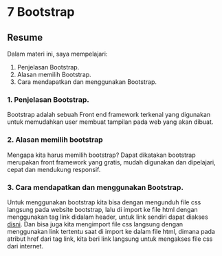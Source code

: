 # 7 Bootstrap
## Resume
Dalam materi ini, saya mempelajari:
1. Penjelasan Bootstrap.
2. Alasan memilih Bootstrap.
3. Cara mendapatkan dan menggunakan Bootstrap.

### 1. Penjelasan Bootstrap.
Bootstrap adalah sebuah Front end framework terkenal yang digunakan untuk memudahkan user membuat tampilan pada web yang akan dibuat.

### 2. Alasan memilih bootstrap
Mengapa kita harus memilih bootstrap? Dapat dikatakan bootstrap merupakan front framework yang gratis, mudah digunakan dan dipelajari, cepat dan mendukung responsif.

### 3. Cara mendapatkan dan menggunakan Bootstrap.
Untuk menggunakan bootstrap kita bisa dengan mengunduh file css langsung pada website bootstrap, lalu di import ke file html dengan menggunakan tag link didalam header, untuk link sendiri dapat diakses [disni](https://getbootstrap.com/docs/5.1/getting-started/download/). Dan bisa juga kita mengimport file css langsung dengan menggunakan link tertentu saat di import ke dalam file html, dimana pada atribut href dari tag link, kita beri link langsung untuk mengakses file css dari internet.